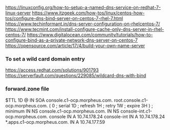 https://linuxconfig.org/how-to-setup-a-named-dns-service-on-redhat-7-linux-server
https://www.itzgeek.com/how-tos/linux/centos-how-tos/configure-dns-bind-server-on-centos-7-rhel-7.html
https://www.techinformant.in/dns-server-configuration-on-rhelcentos-7/
https://www.tecmint.com/install-configure-cache-only-dns-server-in-rhel-centos-7/
https://www.digitalocean.com/community/tutorials/how-to-configure-bind-as-a-private-network-dns-server-on-centos-7
https://opensource.com/article/17/4/build-your-own-name-server


### To set a wild card domain entry
https://access.redhat.com/solutions/901793
https://serverfault.com/questions/229085/wildcard-dns-with-bind 


### forward.zone file

$TTL 1D
@	IN SOA	console.c1-ocp.morpheus.com. root.console.c1-ocp.morpheus.com. (
                    0    ; serial
                    1D    ; refresh
                    1H    ; retry
                    1W    ; expire
                    3H )    ; minimum
	IN NS	console.c1-ocp.morpheus.com.
	IN NS	console-int.c1-ocp.morpheus.com.
console	IN A	10.74.178.24
console-int	IN A	10.74.178.24
*.apps.c1-ocp.morpheus.com.	IN A	10.74.177.59

